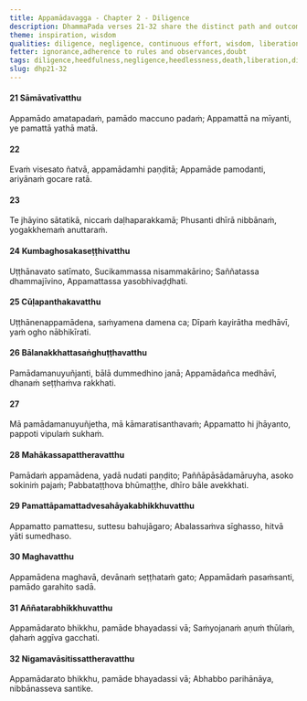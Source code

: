 ```yaml
---
title: Appamādavagga - Chapter 2 - Diligence
description: DhammaPada verses 21-32 share the distinct path and outcomes of diligence and negligence. On seeing this clearly, the wise guard diligence like the most important wealth. One devoted to diligence burns away all fetters, is incapable of decline, and is near to Nibbāna.
theme: inspiration, wisdom
qualities: diligence, negligence, continuous effort, wisdom, liberation, rousing of energy, self-control, sorrow-free, contentment
fetter: ignorance,adherence to rules and observances,doubt
tags: diligence,heedfulness,negligence,heedlessness,death,liberation,diligence,wisdom,nibbāna,meditation
slug: dhp21-32
---
```


#### 21 Sāmāvatīvatthu

Appamādo amatapadaṁ,
pamādo maccuno padaṁ;
Appamattā na mīyanti,
ye pamattā yathā matā.

#### 22

Evaṁ visesato ñatvā,
appamādamhi paṇḍitā;
Appamāde pamodanti,
ariyānaṁ gocare ratā.

#### 23

Te jhāyino sātatikā,
niccaṁ daḷhaparakkamā;
Phusanti dhīrā nibbānaṁ,
yogakkhemaṁ anuttaraṁ.

#### 24 Kumbaghosakaseṭṭhivatthu

Uṭṭhānavato satīmato,
Sucikammassa nisammakārino;
Saññatassa dhammajīvino,
Appamattassa yasobhivaḍḍhati.

#### 25 Cūḷapanthakavatthu

Uṭṭhānenappamādena,
saṁyamena damena ca;
Dīpaṁ kayirātha medhāvī,
yaṁ ogho nābhikīrati.

#### 26 Bālanakkhattasaṅghuṭṭhavatthu

Pamādamanuyuñjanti,
bālā dummedhino janā;
Appamādañca medhāvī,
dhanaṁ seṭṭhaṁva rakkhati.

#### 27

Mā pamādamanuyuñjetha,
mā kāmaratisanthavaṁ;
Appamatto hi jhāyanto,
pappoti vipulaṁ sukhaṁ.

#### 28 Mahākassapattheravatthu

Pamādaṁ appamādena,
yadā nudati paṇḍito;
Paññāpāsādamāruyha,
asoko sokiniṁ pajaṁ;
Pabbataṭṭhova bhūmaṭṭhe,
dhīro bāle avekkhati.

#### 29 Pamattāpamattadvesahāyakabhikkhuvatthu

Appamatto pamattesu,
suttesu bahujāgaro;
Abalassaṁva sīghasso,
hitvā yāti sumedhaso.

#### 30 Maghavatthu

Appamādena maghavā,
devānaṁ seṭṭhataṁ gato;
Appamādaṁ pasaṁsanti,
pamādo garahito sadā.

#### 31 Aññatarabhikkhuvatthu

Appamādarato bhikkhu,
pamāde bhayadassi vā;
Saṁyojanaṁ aṇuṁ thūlaṁ,
ḍahaṁ aggīva gacchati.

#### 32 Nigamavāsitissattheravatthu

Appamādarato bhikkhu,
pamāde bhayadassi vā;
Abhabbo parihānāya,
nibbānasseva santike.
